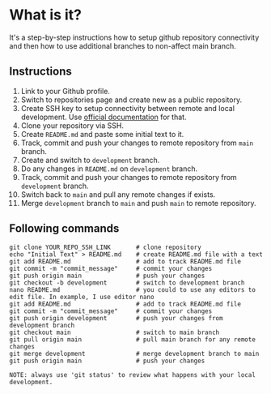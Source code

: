 # What is it?
It's a step-by-step instructions how to setup github repository connectivity and then how to use additional branches to non-affect main branch.

## Instructions

1. Link to your Github profile.
2. Switch to repositories page and create new as a public repository.
3. Create SSH key to setup connectivity between remote and local development. Use [official documentation](https://docs.github.com/ru/authentication/connecting-to-github-with-ssh/generating-a-new-ssh-key-and-adding-it-to-the-ssh-agent) for that.
4. Clone your repository via SSH.
5. Create `README.md` and paste some initial text to it.
6. Track, commit and push your changes to remote repository from `main` branch.
7. Create and switch to `development` branch.
8. Do any changes in `README.md` on `development` branch.
9. Track, commit and push your changes to remote repository from `development` branch.
10. Switch back to `main` and pull any remote changes if exists.
11. Merge `development` branch to `main` and push `main` to remote repository.


## Following commands
```
git clone YOUR_REPO_SSH_LINK       # clone repository
echo "Initial Text" > README.md    # create README.md file with a text
git add README.md                  # add to track README.md file
git commit -m "commit_message"     # commit your changes
git push origin main               # push your changes
git checkout -b development        # switch to development branch
nano README.md                     # you could to use any editors to edit file. In example, I use editor nano
git add README.md                  # add to track README.md file
git commit -m "commit_message"     # commit your changes
git push origin development        # push your changes from development branch
git checkout main                  # switch to main branch
git pull origin main               # pull main branch for any remote changes
git merge development              # merge development branch to main
git push origin main               # push your changes
```

`NOTE: always use 'git status' to review what happens with your local development.`
